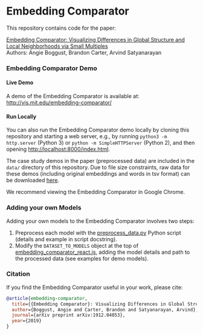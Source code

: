 # Embedding Comparator

This repository contains code for the paper:

[Embedding Comparator: Visualizing Differences in Global Structure and Local Neighborhoods via Small Multiples](https://arxiv.org/abs/1912.04853)
<br>
Authors: Angie Boggust, Brandon Carter, Arvind Satyanarayan


### Embedding Comparator Demo

#### Live Demo

A demo of the Embedding Comparator is available at: <http://vis.mit.edu/embedding-comparator/>

#### Run Locally

You can also run the Embedding Comparator demo locally by cloning this repository and starting a web server, e.g., by running `python3 -m http.server` (Python 3) or `python -m SimpleHTTPServer` (Python 2), and then opening <http://localhost:8000/index.html>.

The case study demos in the paper (preprocessed data) are included in the `data/` directory of this repository.
Due to file size constraints, raw data for these demos (including original embeddings and words in tsv format) can be downloaded [here](http://vis.mit.edu/embedding-comparator/raw_data/).

We recommend viewing the Embedding Comparator in Google Chrome.


### Adding your own Models

Adding your own models to the Embedding Comparator involves two steps:

1. Preprocess each model with the [preprocess_data.py](preprocess_data.py) Python script (details and example in script docstring).
2. Modify the `DATASET_TO_MODELS` object at the top of [embedding_comparator_react.js](embedding_comparator_react.js), adding the model details and path to the processed data (see examples for demo models).


### Citation

If you find the Embedding Comparator useful in your work, please cite:

```bib
@article{embedding-comparator,
  title={{Embedding Comparator}: Visualizing Differences in Global Structure and Local Neighborhoods via Small Multiples},
  author={Boggust, Angie and Carter, Brandon and Satyanarayan, Arvind},
  journal={arXiv preprint arXiv:1912.04853},
  year={2019}
}
```

